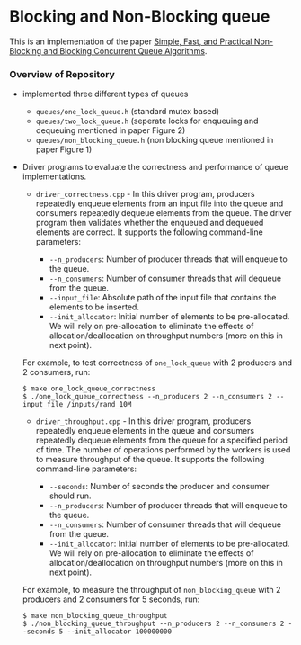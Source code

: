 # Blocking and Non-Blocking queue
This is an implementation of the paper [Simple, Fast, and Practical Non-Blocking and Blocking Concurrent Queue Algorithms](https://www.cs.rochester.edu/u/scott/papers/1996_PODC_queues.pdf).

### Overview of Repository

*   implemented three different types of queues
    *   `queues/one_lock_queue.h` (standard mutex based)
    *   `queues/two_lock_queue.h` (seperate locks for enqueuing and dequeuing mentioned in paper Figure 2)
    *   `queues/non_blocking_queue.h` (non blocking queue mentioned in paper Figure 1)

*   Driver programs to evaluate the correctness and performance of queue implementations.
    *   `driver_correctness.cpp` - In this driver program, producers repeatedly enqueue elements from an input file into the queue and consumers repeatedly dequeue elements from the queue. The driver program then validates whether the enqueued and dequeued elements are correct. It supports the following command-line parameters:
    
        *   `--n_producers`: Number of producer threads that will enqueue to the queue.
        *   `--n_consumers`: Number of consumer threads that will dequeue from the queue.
        *   `--input_file`: Absolute path of the input file that contains the elements to be inserted.
        *   `--init_allocator`: Initial number of elements to be pre-allocated. We will rely on pre-allocation to eliminate the effects of allocation/deallocation on throughput numbers (more on this in next point).
    
    For example, to test correctness of `one_lock_queue` with 2 producers and 2 consumers, run:
    
        $ make one_lock_queue_correctness
        $ ./one_lock_queue_correctness --n_producers 2 --n_consumers 2 --input_file /inputs/rand_10M
        
    
    *   `driver_throughput.cpp` - In this driver program, producers repeatedly enqueue elements in the queue and consumers repeatedly dequeue elements from the queue for a specified period of time. The number of operations performed by the workers is used to measure throughput of the queue. It supports the following command-line parameters:
    
        *   `--seconds`: Number of seconds the producer and consumer should run.
        *   `--n_producers`: Number of producer threads that will enqueue to the queue.
        *   `--n_consumers`: Number of consumer threads that will dequeue from the queue.
        *   `--init_allocator`: Initial number of elements to be pre-allocated. We will rely on pre-allocation to eliminate the effects of allocation/deallocation on throughput numbers (more on this in next point).
    
    For example, to measure the throughput of `non_blocking_queue` with 2 producers and 2 consumers for 5 seconds, run:
    
        $ make non_blocking_queue_throughput
        $ ./non_blocking_queue_throughput --n_producers 2 --n_consumers 2 --seconds 5 --init_allocator 100000000




